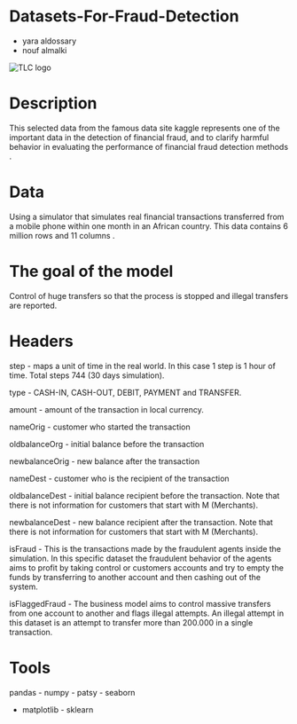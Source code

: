 # Datasets-For-Fraud-Detection

* yara aldossary
* nouf almalki



![TLC logo](https://m.eyeofriyadh.com/directory/images/2020/03/15d36be8f5f3f.jpg)



#  Description

This selected data from the famous data site kaggle represents one of the important data in the detection of financial fraud, and to clarify harmful behavior in evaluating the performance of financial fraud detection methods .



# Data 


 Using a simulator that simulates real financial transactions transferred from a mobile phone within one month in an African country.
 This data contains 6 million rows and 11 columns .
 
 
 
 #  The goal of the  model
 
  Control of huge transfers so that the process is stopped and illegal transfers are reported.
  


# Headers


step - maps a unit of time in the real world. In this case 1 step is 1 hour of time. Total steps 744 (30 days simulation).

type - CASH-IN, CASH-OUT, DEBIT, PAYMENT and TRANSFER.

amount - amount of the transaction in local currency.

nameOrig - customer who started the transaction

oldbalanceOrg - initial balance before the transaction

newbalanceOrig - new balance after the transaction

nameDest - customer who is the recipient of the transaction

oldbalanceDest - initial balance recipient before the transaction. Note that there is not information for customers that start with M (Merchants).

newbalanceDest - new balance recipient after the transaction. Note that there is not information for customers that start with M (Merchants).

isFraud - This is the transactions made by the fraudulent agents inside the simulation. In this specific dataset the fraudulent behavior of the agents aims to profit by taking control or customers accounts and try to empty the funds by transferring to another account and then cashing out of the system.

isFlaggedFraud - The business model aims to control massive transfers from one account to another and flags illegal attempts. An illegal attempt in this dataset is an attempt to transfer more than 200.000 in a single transaction.




# Tools 


pandas - numpy - patsy - seaborn
- matplotlib - sklearn 